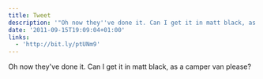 ```yaml
---
title: Tweet
description: '"Oh now they''ve done it. Can I get it in matt black, as a camper van please? "'
date: '2011-09-15T19:09:04+01:00'
links:
  - 'http://bit.ly/ptUNm9'
---
```

Oh now they've done it. Can I get it in matt black, as a camper van please? 
